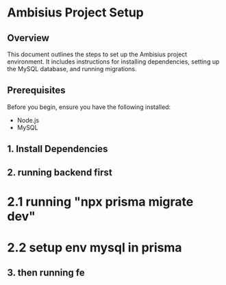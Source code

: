 # Ambisius Project Setup

## Overview

This document outlines the steps to set up the Ambisius project environment. It includes instructions for installing dependencies, setting up the MySQL database, and running migrations.

## Prerequisites

Before you begin, ensure you have the following installed:
- Node.js 
- MySQL

## 1. Install Dependencies
## 2. running backend first
#  2.1 running "npx prisma migrate dev"
#  2.2 setup env mysql in prisma
## 3. then running fe
